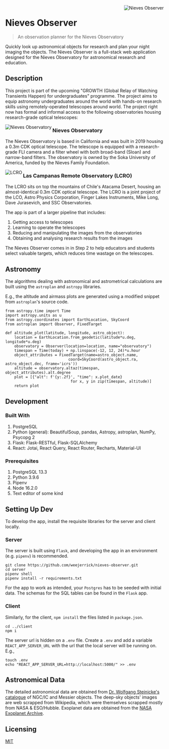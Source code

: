 <img src="https://i.ibb.co/17rkNKG/logo192.png" alt="Nieves Observer" align="right">

# Nieves Observer

> An observation planner for the Nieves Observatory

Quickly look up astronomical objects for research and plan your night imaging the objects. The Nieves Observer is a full-stack web application designed for the Nieves Observatory for astronomical research and education.

## Description

This project is part of the upcoming "GROWTH (Global Relay of Watching Transients Happen) for undergraduates" programme. The project aims to equip astronomy undergraduates around the world with hands-on research skills using remotely-operated telescopes around world. The project right now has formal and informal access to the following observatories housing research-grade optical telescopes:

<img align="left" src="https://i.ibb.co/TrxNDnT/nieves-md.jpg" alt="Nieves Observatory">

### Nieves Observatory

The Nieves Observatory is based in California and was built in 2019 housing a 0.3m CDK optical telescope. The telescope is equipped with a research-grade FLI camera and a filter wheel with both broad-band (Sloan) and narrow-band filters. The observatory is owned by the Soka University of America, funded by the Nieves Family Foundation.

  <img align="left" src="https://i.ibb.co/jLZzBq0/lcro-md.jpg" alt="LCRO">

### Las Campanas Remote Observatory (LCRO)

The LCRO sits on top the mountains of Chile's Atacama Desert, housing an almost-identical 0.3m CDK optical telescope. The LCRO is a joint project of the LCO, Astro Physics Corporation, Finger Lakes Instruments, Mike Long, Dave Jurasevich, and SSC Observatories.

The app is part of a larger pipeline that includes:

1. Getting access to telescopes
1. Learning to operate the telescopes
1. Reducing and manipulating the images from the observatories
1. Obtaining and analysing research results from the images

The Nieves Observer comes in in Step 2 to help educators and students select valuable targets, which reduces time wastage on the telescopes.

## Astronomy

The algorithms dealing with astronomical and astrometrical calculations are built using the `astroplan` and `astropy` libraries.

E.g., the altitude and airmass plots are generated using a modified snippet from `astroplan`'s source code.

```shell
from astropy.time import Time
import astropy.units as u
from astropy.coordinates import EarthLocation, SkyCoord
from astroplan import Observer, FixedTarget

def altitude_plot(latitude, longitude, astro_object):
    location = EarthLocation.from_geodetic(latitude*u.deg, longitude*u.deg)
    observatory = Observer(location=location, name="observatory")
    timespan = Time(today) + np.linspace(-12, 12, 24)*u.hour
    object_attributes = FixedTarget(name=astro_object.name,
                            coord=SkyCoord(astro_object.ra, astro_object.dec, frame='icrs'))
    altitude = observatory.altaz(timespan, object_attributes).alt.degree
    plot = [{"alt": f'{y:.2f}', "time": x.plot_date}
                             for x, y in zip(timespan, altitude)]
    return plot
```

## Development

### Built With

1. PostgreSQL
1. Python (general): BeautifulSoup, pandas, Astropy, astroplan, NumPy, Psycopg 2
1. Flask: Flask-RESTful, Flask-SQLAlchemy
1. React: Jotai, React Query, React Router, Recharts, Material-UI

### Prerequisites

1. PostgreSQL 13.3
1. Python 3.9.6
1. Pipenv
1. Node 16.2.0
1. Text editor of some kind

## Setting Up Dev

To develop the app, install the requisite libraries for the server and client locally.

### Server

The server is built using `Flask`, and developing the app in an environment (e.g. `pipenv`) is recommended.

```shell
git clone https://github.com/weejerrick/nieves-observer.git
cd server
pipenv shell
pipenv install -r requirements.txt
```

For the app to work as intended, your `Postgres` has to be seeded with initial data. The schemas for the SQL tables can be found in the `Flask` app.

### Client

Similarly, for the client, `npm install` the files listed in `package.json`.

```shell
cd ../client
npm i
```

The server url is hidden on a `.env` file. Create a `.env` and add a variable `REACT_APP_SERVER_URL` with the url that the local server will be running on. E.g.,

```shell
touch .env
echo "REACT_APP_SERVER_URL=http://localhost:5000/" >> .env
```

## Astronomical Data

The detailed astronomical data are obtained from [Dr. Wolfgang Steinicke's catalogue](http://www.klima-luft.de/steinicke/ngcic/ngcic_e.htm) of NGC/IC and Messier objects.
The deep-sky objects' images are web scrapped from Wikipedia, which were themselves scrapped mostly from NASA & ESO/Hubble.
Exoplanet data are obtained from the [NASA Exoplanet Archive](https://exoplanetarchive.ipac.caltech.edu/).

## Licensing

[MIT](https://choosealicense.com/licenses/mit/)
